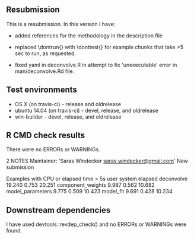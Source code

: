 ## Resubmission
This is a resubmission. In this version I have:

* added references for the methodology in the description file

* replaced \dontrun{} with \donttest{} for example
chunks that take >5 sec to run, as requested.

* fixed yaml in deconvolve.R in attempt to fix 'unexecutable' error
in man/deconvolve.Rd file.

## Test environments
* OS X (on travis-ci) - release and oldrelease
* ubuntu 14.04 (on travis-ci) - devel, release, and oldrelease
* win-builder - devel, release, and oldrelease

## R CMD check results
There were no ERRORs or WARNINGs.

2 NOTES
Maintainer: 'Saras Windecker <saras.windecker@gmail.com>'
New submission

Examples with CPU or elapsed time > 5s
                    user system elapsed
deconvolve        19.240  0.753  20.251
component_weights  9.987  0.562  10.682
model_parameters   9.775  0.509  10.423
model_fit          9.691  0.428  10.234

## Downstream dependencies
I have used devtools::revdep_check() and no ERRORs or WARNINGs were found.
